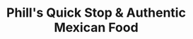 ---
title: "Phill's Quick Stop & Authentic Mexican Food"
url: /dunn/phills-quick-stop-and-authentic-mexican-food/
shop: convenience
---